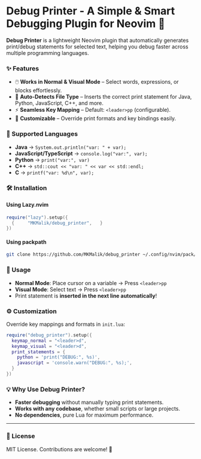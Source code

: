 # **Debug Printer - A Simple & Smart Debugging Plugin for Neovim** 🚀  

**Debug Printer** is a lightweight Neovim plugin that automatically generates print/debug statements for selected text, helping you debug faster across multiple programming languages.  

### **✨ Features**  
- 🖱️ **Works in Normal & Visual Mode** – Select words, expressions, or blocks effortlessly.  
- 🔄 **Auto-Detects File Type** – Inserts the correct print statement for Java, Python, JavaScript, C++, and more.  
- ⚡ **Seamless Key Mapping** – Default: `<leader>pp` (configurable).  
- 🔧 **Customizable** – Override print formats and key bindings easily.  

### **📌 Supported Languages**
- **Java** → `System.out.println("var: " + var);`  
- **JavaScript/TypeScript** → `console.log("var:", var);`  
- **Python** → `print("var:", var)`  
- **C++** → `std::cout << "var: " << var << std::endl;`  
- **C** → `printf("var: %d\n", var);`  

### **🛠️ Installation**
#### **Using Lazy.nvim**  
```lua
require("lazy").setup({
  {     "MKMalik/debug_printer",   }
})
```
#### **Using packpath**
```sh
git clone https://github.com/MKMalik/debug_printer ~/.config/nvim/pack/plugins/start/debug_printer
```

### **🚀 Usage**
- **Normal Mode**: Place cursor on a variable → Press `<leader>pp`  
- **Visual Mode**: Select text → Press `<leader>pp`  
- Print statement is **inserted in the next line automatically**!  

### **⚙️ Customization**
Override key mappings and formats in `init.lua`:  
```lua
require("debug_printer").setup({
  keymap_normal = "<leader>d",
  keymap_visual = "<leader>d",
  print_statements = {
    python = 'print("DEBUG:", %s)',
    javascript = 'console.warn("DEBUG:", %s);',
  }
})
```

### **💡 Why Use Debug Printer?**
- **Faster debugging** without manually typing print statements.  
- **Works with any codebase**, whether small scripts or large projects.  
- **No dependencies**, pure Lua for maximum performance.  

---  
### **📜 License**
MIT License. Contributions are welcome! 🎉  
